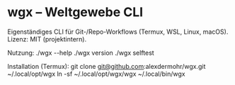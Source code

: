 # wgx – Weltgewebe CLI

Eigenständiges CLI für Git-/Repo-Workflows (Termux, WSL, Linux, macOS).
Lizenz: MIT (projektintern).

Nutzung:
  ./wgx --help
  ./wgx version
  ./wgx selftest

Installation (Termux):
  git clone git@github.com:alexdermohr/wgx.git ~/.local/opt/wgx
  ln -sf ~/.local/opt/wgx/wgx ~/.local/bin/wgx
